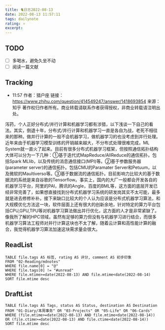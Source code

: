 ```yaml
---
title: 🐈日志2022-08-13
date: 2022-08-13 11:57:11
tags: dailynote
rating: ⭐️
excerpt: 
---
```

## TODO
- [ ] 多喝水，避免久坐不动
- [ ] 阅读一篇文献

## Tracking

- 11:57 作者：猎户座
链接：https://www.zhihu.com/question/414549247/answer/1418693854
来源：知乎
著作权归作者所有。商业转载请联系作者获得授权，非商业转载请注明出处。

泻药，个人正好分布式/并行计算和机器学习都有涉猎，以下浅谈一下自己的看法。其实，倒退十年，分布式/并行计算和机器学习一直是各自为战，老死不相往来的那种。做并行计算的一般不会机器学习，做机器学习的也没考虑到并行处理。近年来由于机器学习模型训练的开销越来越大，不分布式处理很难完成，ML System就一直火了起来。目前有很多分布式机器学习框架，但按照通信拓扑结构大体可以分为一下几种：①基于迭代式MapReduce/AllReduce的通信拓扑。包括Spark MLlib，以及传统的消息通信接口(MPI)等。②基于参数服务器(parameter server)的通信拓扑。包括CMU的Paramater Server和Petuum，以及微软的Maultiverso等。③基于数据流的通信拓扑。目前影响力比较大的基于数据流的系统是来自谷歌的Tensorflow。事实上，国内的大厂一般都会开发各自的机器学习平台，阿里的PAI，腾讯的Angle，百度的BML等，这方面的底层开发已经非常完善了，如果想直接找到分布式机器学习系统的研发岗其实不太可能，最多就是进去修修补补。接下来缺口比较大的个人认为应该是分布式机器学习算法，和大规模优化方法这一块，软件层面上还有很大的创新余地，针对特定的算力平台包括CPU,GPU,TPU等对机器学习算法做出并行优化，这方面的人才是非常紧缺了。像我所了解的HPC领域，虽然有足够的算力但没有与机器学习进行结合，而很多机器学习算法工程师对并行计算这块也不太了解，随着云计算和高性能计算的融合，我觉得机器学习算法加速这块需求量会很大。


## ReadList 
<!--此处显示今日已阅读文献-->
```dataview
TABLE file.tags AS 标签, rating AS 评分, comment AS 初步印象
FROM "02-Reading/mdnotes"
WHERE file.name[0] = "@"
WHERE file.tags[0] != "#unread"
WHERE file.mtime>=date(2022-08-13) AND file.mtime<date(2022-08-14)
SORT file.mtime desc
```

## DraftList
<!--此处显示今日新增或修改的草稿或其它非文献笔记文件-->

```dataview
TABLE file.tags AS Tags, status AS Status, destination AS Destination
FROM "01-Diary/本周事务" OR "03-Projects" OR "05-Life" OR "06-Cards"
WHERE (file.mtime>=date(2022-08-13) AND file.mtime<date(2022-08-14)) OR (file.ctime>=date(2022-08-13) AND file.ctime<date(2022-08-14))
SORT file.mtime desc
```